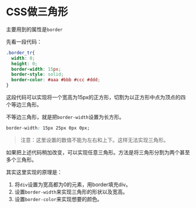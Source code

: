 # CSS做三角形

主要用到的属性是` border `

先看一段代码：
``` css
.border_tr{
  width: 0;
  height: 0;
  border-width: 15px;
  border-style: solid;
  border-color: #aaa #bbb #ccc #ddd;
}
```

这段代码可以实现将一个宽高为15px的正方形，切割为以正方形中点为顶点的四个等边三角形。


不等边三角形，就是把` border-width `设置为长方形。
``` css
border-width: 15px 25px 0px 0px;
```
> 注意：这里设置的数值不能为左右和上下。这样无法实现三角形。


如果把上述代码稍加改变，可以实现任意三角形。方法是将三角形分割为两个甚至多个三角形。


其实这里实现的原理是：

1. 将` div `设置为宽高都为0的元素，用border填充div。
2. 设置` border-width `来实现三角形的形状以及宽高。
3. 设置` border-color `来实现想要的颜色。
